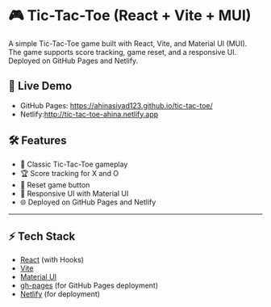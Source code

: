 # 🎮 Tic-Tac-Toe (React + Vite + MUI)

A simple Tic-Tac-Toe game built with React, Vite, and Material UI (MUI).  
The game supports score tracking, game reset, and a responsive UI.  
Deployed on GitHub Pages and Netlify.  



## 🚀 Live Demo

- GitHub Pages: https://ahinasiyad123.github.io/tic-tac-toe/
- Netlify:http://tic-tac-toe-ahina.netlify.app



## 🛠️ Features
- 🎯 Classic Tic-Tac-Toe gameplay  
- 🏆 Score tracking for X and O  
- 🔄 Reset game button  
- 📱 Responsive UI with Material UI  
- 🌐 Deployed on GitHub Pages and Netlify  

---

## ⚡ Tech Stack
- [React](https://react.dev/) (with Hooks)  
- [Vite](https://vitejs.dev/)  
- [Material UI](https://mui.com/)  
- [gh-pages](https://www.npmjs.com/package/gh-pages) (for GitHub Pages deployment)  
- [Netlify](https://www.netlify.com/) (for deployment)  

